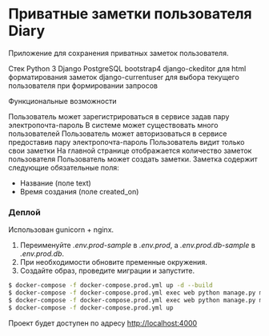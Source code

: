 # Приватные заметки пользователя Diary
Приложение для сохранения приватных заметок пользователя.

Стек
Python 3
Django
PostgreSQL
bootstrap4
django-ckeditor для html форматирования заметок
django-currentuser для выбора текущего пользователя при формировании запросов


Функциональные возможности

Пользователь может зарегистрироваться в сервисе задав пару электропочта-пароль
В системе может существовать много пользователей
Пользователь может авторизоваться в сервисе предоставив пару электропочта-пароль
Пользователь видит только свои заметки
На главной странице отображается количество заметок пользователя
Пользователь может создать заметки. Заметка содержит следующие обязательные поля:

- Название (поле text)
- Время создания (поле created_on)

### Деплой

Использован gunicorn + nginx.

1. Переименуйте *.env.prod-sample* в *.env.prod*,
а *.env.prod.db-sample* в *.env.prod.db*.
2. При необходимости обновите пременные окружения.
3. Создайте образ, проведите миграции и запустите.

```sh
$ docker-compose -f docker-compose.prod.yml up -d --build
$ docker-compose -f docker-compose.prod.yml exec web python manage.py makemigrations --noinput
$ docker-compose -f docker-compose.prod.yml exec web python manage.py migrate --noinput
$ docker-compose -f docker-compose.prod.yml up
```

Проект будет доступен по адресу [http://localhost:4000](http://localhost:4000)

